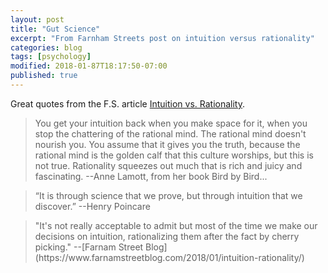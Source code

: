 ```yaml
---
layout: post
title: "Gut Science"
excerpt: "From Farnham Streets post on intuition versus rationality"
categories: blog
tags: [psychology]
modified: 2018-01-87T18:17:50-07:00
published: true
---
```

Great quotes from the F.S. article [Intuition vs. Rationality](https://www.farnamstreetblog.com/2018/01/intuition-rationality/).

<blockquote>
	You get your intuition back when you make space for it, when you stop the chattering of the rational mind. The rational mind doesn't nourish you. You assume that it gives you the truth, because the rational mind is the golden calf that this culture worships, but this is not true. Rationality squeezes out much that is rich and juicy and fascinating.
	--Anne Lamott, from her book Bird by Bird...
</blockquote>

<blockquote>
	“It is through science that we prove, but through intuition that we discover.”
	--Henry Poincare
</blockquote>

<blockquote>
	"It's not really acceptable to admit but most of the time we make our decisions on intuition, rationalizing them after the fact by cherry picking."
	--[Farnam Street Blog](https://www.farnamstreetblog.com/2018/01/intuition-rationality/)
</blockquote>